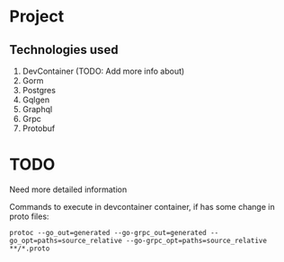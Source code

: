 # Project
## Technologies used
1. DevContainer (TODO: Add more info about)
2. Gorm
3. Postgres
4. Gqlgen
5. Graphql
6. Grpc
7. Protobuf

# TODO
Need more detailed information

Commands to execute in devcontainer container, if has some change in proto files:

`
protoc --go_out=generated --go-grpc_out=generated --go_opt=paths=source_relative --go-grpc_opt=paths=source_relative **/*.proto
`
